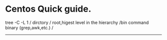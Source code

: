 # Centos Quick guide.

tree -C -L 1 /
dirctory
/ root,higest level in the hierarchy
/bin command binary (grep,awk,etc.)
/

--------------
